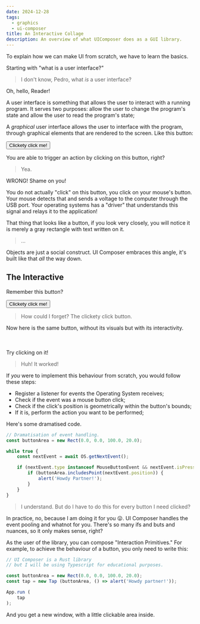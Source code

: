 ```yaml
---
date: 2024-12-28
tags:
  - graphics
  - ui-composer
title: An Interactive Collage
description: An overview of what UIComposer does as a GUI library.
---
```

To explain how we can make UI from scratch, we have to learn the basics.

Starting with "what is a user interface?"

> I don't know, Pedro, what _is_ a user interface?

Oh, hello, Reader!

A user interface is something that allows the user to interact with a running program. It serves two purposes: allow the user to change the program's state and allow the user to read the program's state;

A _graphical_ user interface allows the user to interface with the program, through graphical elements that are rendered to the screen. Like this button:

<button onclick="alert('Howdy partner!')">Clickety click me!</button>

You are able to trigger an action by clicking on this button, right?

> Yea.

WRONG! Shame on you!

You do not actually "click" on this button, you click on your mouse's button. Your mouse detects that and sends a voltage to the computer through the USB port. Your operating systems has a "driver" that understands this signal and relays it to the application!

That thing that looks like a button, if you look very closely, you will notice it is merely a gray rectangle with text written on it.

> ...

Objects are just a social construct. UI Composer embraces this angle, it's built like that _all_ the way down.
## The Interactive

Remember this button?

<button onclick="alert('Howdy partner!')">Clickety click me!</button>

> How could I forget? The clickety click button.

Now here is the same button, without its visuals but with its interactivity.

<button onclick="alert('Howdy partner!')" style="opacity:0;">Clickety click me!</button>

Try clicking on it!

> Huh! It worked!

If _you_ were to implement this behaviour from scratch, you would follow these steps:
- Register a listener for events the Operating System receives;
- Check if the event was a mouse button click;
- Check if the click's position is geometrically within the button's bounds;
- If it is, perform the action you want to be performed;

Here's some dramatised code.

```typescript
// Dramatisation of event handling.
const buttonArea = new Rect(0.0, 0.0, 100.0, 20.0);

while true {
	const nextEvent = await OS.getNextEvent();

	if (nextEvent.type instanceof MouseButtonEvent && nextEvent.isPressed) {
		if (buttonArea.includesPoint(nextEvent.position)) {
			alert('Howdy Partner!');
		}
	}
}
```

> I understand. But do I have to do this for every button I need clicked?

In practice, no, because I am doing it for you 😛. UI Composer handles the event pooling and whatnot for you. There's so many ifs and buts and nuances, so it only makes sense, right?

As the user of the library, you can compose "Interaction Primitives." For example, to achieve the behaviour of a button, you only need to write this:

```typescript
// UI Composer is a Rust library
// but I will be using Typescript for educational purposes.

const buttonArea = new Rect(0.0, 0.0, 100.0, 20.0);
const tap = new Tap (buttonArea, () => alert('Howdy partner!'));

App.run (
	tap
);
```

And you get a new window, with a little clickable area inside.

<div class="window">
	<input type="button" value="Button" onclick="alert('Howdy partner!')" style="width:100%; height: 100%; opacity: 0.0;"/>
</div>

> Oh, that's much simpler!

Pay attention to how to add the `tap` to the window, you pass it _as a value_, instead of calling `appendChild`.

This is important. It's what allows you to create "Components" in this manner:

```typescript
// This is a component! It's just a function that returns UI!
function Button(rect, callback) {
	return new Tap(rect, callback)
}

App.run(
	Button (
		new Rect(0.0, 0.0, 100.0, 20.0), // rect
		() => alert("Howdy partner!")    // callback
	),
)
```

> Oh!!!

But, hey, let's pretend for a second that you are the one writing this library. For `App.run`, it will receive our UI as the parameter.

```typescript
class App {
	static run(ui: UI) {
		while(true) {
			const nextEvent = await OS.getNextEvent();
			// Handle events here.
		}
	}
}

interface UI {}
```

> How does it know what to do when an event arrives?

It does not, knowing how to handle the event is actually a responsibility of the UI.

```typescript
class App {
	static run(ui: UI) {
		while(true) {
			const nextEvent = await OS.getNextEvent();
			ui.handleUIEvent(nextEvent);
		}
	}
}

interface UI {
	handleUIEvent(event: UIEvent): void;
}
```

We can create `Tap` as a `UI` that has an implementation of `handle_ui_event`.

```typescript
class Tap implements UI {
	rect: Rect;
	action: () => void;

	constructor(rect: Rect, action: () => void) {
		this.rect = rect;
		this.action = action;
	}

	handleUIEvent(event: UIEvent) {
		if (event.type instanceof MouseButtonEvent && event.isPressed) {
			if (this.rect.includesPoint(event.position)) {
				self.action.call();
			}
		}
	}
}
```

> Oh, so the code for handling a click gets self-contained entirely within `Tap`, and I don't have to look at it ever again.

Yep. Now on to visuals!
## The Collage

Here are the button's visuals. A gray rectangle and text saying "Clickety click me!" overlayed on top:

<button disabled>Clickety click me!</button>

> Let me guess the steps...
>
> Render a gray rectangle... then just draw text on top.

"Just draw text" would make a graphics developer foam at the mouth...

> I mean, it's just a bunch of small shapes, can't be that hard!

Let's just focus on everything that isn't text for now.

The digital canvas of your screen, is a big rectangular "fabric" made of tiny little parts that can change colour individually. These picture elements (short: pixels) are what we will ultimately render all our graphics onto.

> Are you really gonna tell me what a "pixel" is?

Yes!

Pixels are easily modifiable by changing some memory sitting somewhere. They are layed down in the one-dimensional memory left to right, then top to bottom, the same way letters flow in a paragraph of text.

<blockquote class="showcase" style="display:flex;flex-direction:row;gap:1em;">
<style>
	img {
		image-rendering:pixelated;
		min-width: 64px;
	}
</style>
<img src="https://mrpedrobraga.com/blog/assets/8by8img.png"/>
	<div>[ Red, Yellow, Cyan, Green, Pink, Purple, Blue, Navy, Dark Gray, Light Gray, Darkish Light Gray, Lime, Pink, ... ]</div>
</blockquote>

> Yes Pedro do tell me what a pixel is...

_Patience..._

Drawing something like, say, a gray rectangle, would just be a matter of addressing each pixel one by one and changing its value.

```typescript
let image: MemoryBuffer = ...;
let rect = Rectangle { x: 0, y: 0, width: 100, height: 20 };

for y in (rect.y..(rect.y + rect.height)) {
	for x in (rect.x..(rect.x + rect.width)) {
		image[x + y * image.width] = Color::gray();
	}
}
```

> I see...

Now... your computer's _Central Processing Unit (CPU)_ is very powerful, yes. [It can modify millions of pixels in a tenth of a second](https://play.rust-lang.org/?version=stable&mode=debug&edition=2021&gist=840c89a3b505da2d0f4915692483cdba).

But if we want to draw an app in 60 FPS, we have short of sixteen milliseconds to not only _draw_ to the screen, but calculate the colours, layout, state, everything.

The flaw of the CPU is that it executes instructions one after the other. And that is a shame, because the code to paint one pixel is independent from the code to paint other pixels.

> What if we use multi-threading? Like, with a quad-core processor.

Then you get to be four times faster.

> Oh. Uh... what if we could get a big bucket of paint and throw at the screen...

Sure!

> What?

Consider this: "what if we had LESS powerful computation cores but had thousands of them?"

That would be what we call a _Graphics Processing Unit._

Like I said, GPUs are less powerful than CPUs per computing core, but they have the capability to interact with every pixel all at once, cutting rendering time by orders of magnitude. Like throwing a bucket of paint at the screen.

Instead of writing the pixel filling code ourselves, we talk to the GPU through a graphics library (_OpenGL_, _Vulkan_, _DirectX_, _Metal_) and tell it to do that work for us.

And it looks _kind of_ like this:

```typescript
// Highly paraphrased
const shader = "#version 300 void main() {drawMyStuffPleaseThanks();}";
const rect = new Rect(0, 0, 100, 20);
const params = { color: new Color(0.5, 0.5, 0.5) };
const screen: MemoryBuffer = ...;

// The GPU has its own memory;
// we need to copy our geometry data
// to a buffer in the GPU.
const geometry_gpu: GPUMemoryBuffer = ...;
const screen_gpu: GPUMemoryBuffer = ...;

vkMakePipeline(rect, shader);
...
vkCopyBuffer(rect, geometry_gpu);
vkYouWillRenderThisGeometry(geometry_gpu);
vkYouWillRenderItWithTheseParameters(params);
vkRenderMyRects();
vkCopyBuffer(screen_gpu, screen);
...
```

> Um, Okay, What? What is this?

Yeah, okay, this might look a slightly more verbose, but it is just some pseudo-code. I can assure you that, in practice, it is much, much, **much** more verbose.

Graphic libraries like _Vulkan_ try to give you as much control of the GPU as they can by letting you change state, rendering modes, allocate buffers, configuring the rendering pipeline to your need. The cost of all that freedom is having to be explicit about every step of the way. But the reward is that now things that would take seconds take milliseconds.

Silver lining is, a lot of it only needs to be done once. For example, once you have set up a GPU program, allocated the memory buffers, etc, you can reuse a lot of that work for the next frame.

> So, you would only need to create the buffers once.... And the pipeline, too... and then for the rest of the program you just keep calling `vkRenderMyRects()`...

Yes. And of course, send some new data whenever anything changes.

> Wait a second!

Hm?

> You just told me that copying data from place to place with the CPU is slow... but to render things with the GPU you need to copy the data to it every frame.

Well-

> If you have one rectangle, sure, that's just a few bytes... but if you have a million...

Very perceptive. The first good thing is, you don't have to send new geometry for _every_ rectangle. They all have the same geometry.

One of my favourite things GPUs can do is _Instanced Drawing_, where you specify a geometry once and draw it _like, a million times_ by just saying:

```typescript
vkCmdDrawIndexed(like, a million times);
```

> Oh!

Yeah! With this, you can draw not just rectangles, but _entire worlds_ interactively.

> Like Minecraft!

Yeah! Like... Minecraft, sure. Imagine how many rectangles a Minecraft world has to render! It is a lot! In the case of UI, we have an advantage though. Because UI is 2D and elements sit in nested boxes, if something changes, we need not re-render the entire screen, but only the area that changed... in which case we only send over the positions and colours of the rectangles that changed.

> Woah! That's great! I sure hope I never have to write any of that!

Haha! Fair.

Here is how you would specify you want a rectangle to be drawn in UI Composer.

```typescript
let rect = new Rect(0.0, 0.0, 100.0, 20.0).with_color(Color.GRAY);
//   ^? Graphic

App.run(
	rect
)
```

> Oh. Just like the "tap."

Yes.

> Wait, I can understand that! I guess the `UI` interface that we made earlier would have a method for handling the GPU interaction...

```typescript
class App {
	static run(ui: UI) {
		while(true) {
			const nextEvent = await OS.getNextEvent();
			ui.handleUIEvent(nextEvent);
			ui.redraw();
		}
	}
}

interface UI {
	handleUIEvent(event: UIEvent): void;
	redraw(): void;
}
```

> Yeah, that makes sense! It looks very simple.

It is actually nothing like that, but let's not worry about that for now!

> What??

Really, we will get there!

The important part is that you can create components by aggregating primitives.

```typescript
function Button (rect, text, action): UI {
	return [
		rect.with_color(Color.GRAY),
		new Tap(rect, action),
	]
}

// Then, to use it:

App.run(
	Button(
		new Rect(0, 0, 100, 20),
		() => alert('Hello, there!'),
	)
)
```

> Oh, the title of this post makes sense now! Yeah this looks rad- WAIT.

Hm?

> This makes no sense at all! Shouldn't the function return `Array<UI>`?
> I thought it was a typo at first, but you did not even rewrite the `App.run` code to handle multiple elements?

Oh, the return type is correct. We just need to make sure that any `Array<UI>` also implements `UI`.

> You can't??? implement an interface for Array??? That's a type from the standard library!

Not in typescript, no, but UI Composer is written in _Rust_. In Rust, we can implement interfaces for anything. Kinda like this:

```typescript
impl interface for Array<UI> {
	handleUIEvent(event): void {
		for (const item of this) {
			item.handleUIEvent(event);
		}
	}

	redraw(): void {
		// Likewise...
	}
}
```

> A- ah...

If that's too weird, for now, you can pretend I added special handling in `App.run` for arrays. But the distinction between JS and Rust will become important in later blog posts.

> I do like how you can achieve some good rendering with not that many layers of abstraction. It feels... lightweight.

And still capable of doing everything a more powerful library can do. And then do it faster.

I am talking about digital audio workstations, code editors, painting programs...
## Adding State
If you have a button in a [**retained** mode](https://en.wikipedia.org/wiki/Retained_mode) UI, like in a browser with _HTML_, or in _GTK_ or _QT_, and you want to create elements, you need to... well, _create_ elements, and then "configure" them so they work together.

Consider the case of having a button making an element appear or disappear.

<blockquote class="showcase" style="display:flex; gap:1em;">
	<input id="btn" type="button" value="Show"/>
	<div id="element" style="visibility:hidden;">Hello there!</div>
	<script>
		let visible = false;
		let element = document.querySelector("#element");
		let btn = document.querySelector("#btn");
		btn.onclick= function() {
			visible = !visible;
			element.style.visibility = visible ? "visible" : "hidden";
			btn.value = visible ? "Hide" : "Show";
		};
	</script>
</blockquote>

You need to not only create the elements, but weave them together in how their states alter their visuals.

```typescript
//Pseudo-code
let body = ...;
let visible = false;
let element = document.createElement("div");
let button = document.createElement("button");

body.appendChild(element);
body.appendChild(button);

element.style.visibility = "hidden";
button.value = "Show";

button.onClick = () => {
    visible = !visible;
	element.style.visibility = visible ? "visible" : "hidden";
	button.value = visible ? "Hide" : "Show";
}
```

> Now that you mentioned "creating big apps," I can see that writing all the updating code yourself can get cumbersome.

Cumbersome, prone to error, and requires you to _create_ elements that exist in memory...

Now check out the **immediate** mode equivalent.

```typescript
const visible = false;

function RenderUI() {
	Begin();
    if (Button(visible ? "Hide" : "Show")) {
        visible = !visible;
    }
    if (visible) {
        Text("Hello there!");
    }
	End();
}

```

> WHOA.

I know, right? Notice that you also never do _create_ elements.

> No? What does `Text` do?

Well, it does _not_ create an element. There is no "object" that sits in memory can be manipulated by you and whatnot. Basically, if the `Text()` function gets called in a frame, it means a little text exists in that frame. If it is not called, it does not exist. Same for the button.

> Oh, let me guess: if the button was pressed in that frame, the call to `Button(...)`, will return true?

Yes.

> It's so much less code!

Yeah! Because there is no code here that tells the UI how to update. When a change happens, it simply redraws the entire window from scratch. Possibly every frame.
<span style="opacity:0.2;">There are some optimisations, some good cache, but it still not suited for huge UI loads.</span>

For UI Composer, however, I wanted to have fine grained awareness of what can change what, when and how, so I can choose to re-render optimally.

> How do you know exactly what to re-render?

Well, the user tells me.

> So... like the cumbersome example you showed???

Uh- um- well, yeah but, like, with a different API, this complexity can be managed nicely by using Functional Programming!!!

> I don't think I want to be writing some esoteric math-thingy. I've tried looking at Haskell code before and my brain just could not understand it.

Funny you say that, since all the UI Composer user code I showed so far is functional.

> Huh?

What I mean by functional programming is... you do not just call a function to add a component... you _return_ it.

```typescript
function ShowAndHide(): UI {
	const rect = ...;
	const isVisible = false;

	return [
		Button(
			rect,
			isVisible ? "Hide" : "Show",
			() => isVisible = !isVisible,
		),
		isVisible ? Text(rect.translated(...), "Hello, there!") : []
	];
}
```

> As if "functional programming" is just "returning things instead of calling functions that do things."

Yes! That's exactly what it is.

> Really?

Yes!

> Have I been scared of this the whole time?

😛

> But even if you do return the UI, would this not still require redrawing the entire screen every time the variable changes?

Patience!
Here is how we make the UI know what reacts to what.

```typescript
function ShowAndHide(): UI {
	const rect = ...;
	const isVisibleState = new Editable(false);
	//          ^? Editable<bool>

	return isVisibleState.map((isVisible) => [
		Button(
			rect,
			isVisible ? "Hide" : "Show",
			() => isVisibleState.set(!isVisible),
		),
		isVisible ? Text(rect, "Hello, there!") : []
	]);
}
```

> Of course it was gonna get more complicated!

Haha.

> Let's see... you changed `isVisible` to `isVisibleState` which is now of type `Editable<bool>`... whatever that is.
>
> And you wrapped the UI part inside `isVisibleState.map(...)`.

Yep, `Editable`, is a monad that adds reactivity to a value.

> Monad? What? I don't... You lied to me! What is this!

You _also_ know what monads are! Consider this typescript code where you get a number and convert it to a string:

```typescript
function getSomeNumber(): number {
  ...
}

let num = getSomeNumber();
//   ^? number
let string = num.toString();
//   ^? string
```

> Okay, so you have a number then you convert it into a string.

Now suppose that this function _takes_ a while to complete. Maybe because it reads a file or does a `fetch` call to some API.

> That would make it `async`!

```typescript
async function getSomeNumber(): Promise<number> {
  ...
}
  ```

More specifically, it will no longer return `number`, but `Promise<number>`. But now we can not call `toString()` on the result to get our stringified number anymore.

> Which makes semantic sense, because the number isn't necessarily "here" yet.

Yes. But what if we want to specify what to do when the number comes in advance?

> We'd use `.then` with a callback that tells you what to do with the number that will arrive.

```typescript
let num_promise = getSomeNumber();
//     ^? Promise<number>
let string_promise = num_promise.then( num => num.toString() );
//     ^? Promise<string>
```

> Yeah, like that.

Then, we can pass `string_promise` forth for doing more transformations on it until eventually something `await`s it.

Now imagine this. What if this number that _will_ arrive... could arrive _more than once_?

> Oh.

Such construct is what we call a "Signal."

```typescript
function getSomeNumberState(): Signal<number> {
  ...
}

let numSignal = getSomeNumberSignal();
let stringSignal = numSignal.map( num => num.toString() );
```

> Oh my 😮.

Likewise, `string_state` is passed forth until eventually something `await`s it.

By mapping on the `Signal<String>` there you can eventually get a `Signal<LayoutItem>`. If you give UI Composer a `Signal<LayoutItem>` it will "await" it. Every time this Signal "resolves" with new UI, UI Composer will re-render it.

```typescript
let label = stringSignal.map( string => Text( string ) )
```

And it would re-render _only_ the UI the signal resolved with, not the whole screen.

> !!!
>
> So this allows you to tell exactly what part of the UI changed.

Yes.

> Bring me the reactive ShowAndHide component again.

```typescript
function ShowAndHide(): UI {
	const rect = ...;
	const isVisibleState = new Editable(false);
	//          ^? Editable<bool>

	return isVisibleState.map((isVisible) => [
		Button(
			rect,
			isVisible ? "Hide" : "Show",
			() => isVisibleState.set(!isVisible),
		),
		isVisible ? Text(rect.translated(...), "Hello, there!") : []
	]);
}
```

> Okay, let's see.
> So Editable is a `Signal`. This code returns a `Signal<UI>`, which, I assume also implements `UI`.

Yes.

> Because it is a Signal, it can notify the App, whenever it resolves, that it has to redraw part of the screen, that is, with the UI it resolved with.

Yep.

> Oh, and whenever you call `.set` on it, it triggers a new "resolve" of the state!!!

Exactly!

And, by the way, since "state" is a first-class value now, we can do things like returning it from a function and have potentially thousands of UI items reacting to it each on their own, without manually writing every interaction.

> There's one thing I don't understand though...

*sigh...*

> Hey, don't get mad at me! You're literally the one writing my dialogue lines!

> So far, whenever you've drawn an element, like a Button, you've passed a variable named `rect` to it. Do I have to manually specify the exact pixel coordinates of where I want my button to be?

Yeah, no, in UI Composer you just pass the Button without a rect.

```typescript
App.run(
	Button(() => alert('Hello, there!'))
)
```

The UI you pass to `App.run` is layed out into a "container," and when you put a Button on it, it makes the button fill the whole window.

<div class="window">
	<input type="button" value="Button" onclick="alert('Hello there!')" style="width:100%; height: 100%;"/>
</div>

> Wait... like you said, there's no "Button" element created...

Yes...

> So, how can the window resize the button? Doesn't the call to `Button` just return a `UI`? The library can't even introspect inside of the button to change it!

I've been waiting for us to get here.

Hear this... instead of returning UI straight up... the Button will return a _closure_ that returns UI.

> A closure?

A function.

> A function returning a function???

Yep! That's called a _Higher Order Function_, and is very common in functional programming.

```typescript
function Button(action): (rect: Rect) => UI {
	return (rect) => [
		rect.with_color(Color.GRAY),
		new Tap(rect, action),
	]
}
```

> WOAH.

In the library, actually, the inner closure can receive more than just `rect` from is parents, for example: theme (light or dark mode), gaps, locale, layout direction, user handedness...

```typescript
function Button(action): (hx: ParentHints) => UI {
	return (hx: ParentHints) => [
		hx.rect.with_color(Color.GRAY),
		new Tap(hx.rect, action),
	]
}
```

When you call `Button(...)`, what you are passing as a parameter to `App.run` is that inner closure. Every time the window resizes itself, it calls the closure to get new UI.

> This is great! What if I _don't_ want my Button to be Window-sized, though.

You can add containers between it and the window. A component, of course, is also just a higher order function.

In Standard UI, one of the design systems built on top of UI Composer, you have `Center`.

```typescript
App.run(
	Center (
		Button(() => alert('Hello, there!'))
	)
)
```

<div class="window" style="display: flex; align-items: center; justify-content: center;">
	<input type="button" value="Button" onclick="alert('Hello there!')"/>
</div>

> How does the window know that it now needs to centre the button?

It does not. In fact, it can not even "see" the button.

> Huh?

The window makes the `Center` component fill the entire window. Then, `Center`, centres the button by calling `lay` with a new rect.

```typescript
// A Container is a component that takes
// a component (which is a higher order function).
// It is a Higher Order Component.
function Center(item: LayoutItem): LayoutItem {
	return (hints: ParentHints) =>
		item.call({
			...hints,
			rect: hints.rect
					.center()
					.asRect()
					.withSizeCentered(/* The button size */)
		})
}
```

> Do the other hints cascade downwards, like with CSS?

Yes! A Container will usually modify one of the hints and pass the rest of them to its children unchanged.

> What if I want to lay out several buttons side to side?

You use an other container. Like `Row`.

```typescript
App.run(
	Row (
		Button(() => alert('Hello, there!')),
		Button(() => alert('Hello, there!')),
	)
)
```

Fun fact! Like all the components in Standard UI, `Row` is semantic by default! Instead of laying down elements "left to right," it lays them down in "Writing Order."

Because of `ParentHints`, it is aware of the current layout direction, and can lay the elements down right to left when you inform the `App` of a new locale.

> Interesting!

<div class="window" style="display: flex;">
	<input type="button" value="Button" onclick="alert('Hello there!')" style=" height: 100%;"/>
	<input type="button" value="Button" onclick="alert('Hello there!')" style=" height: 100%;"/>
</div>

> Wait! How does the `Row` know to put one button besides the other? It would need to know the size that the first button occupies... but the `Button(...)` call only returns a function.

If only we could add metadata to functions...

> Woah! Can we do that???

No. <span style="opacity: 0.2;">Thankfully.</span>

We will stop returning a closure and start returning an object instead. This object will contain two fields:

- The closure that returns UI;
- Some metadata;

> Child hints!

Yes!

```typescript
interface LayoutItem {
	hints: ChildHints;
	lay(hx: ParentHints): UI;
}

interface ChildHints {
	minimumSize: Size;
	naturalSize: Size;
	// ...
}

function Button (action): LayoutItem (
	return {
		hints: { minimumSize: ..., naturalSize: ... },
		lay: (hx: ParentHints) => [
			hx.rect.withColor(Color.GRAY),
			new Tap(hx.rect.translated(...), action),
		]
	}
)
```

> Oh... so `Row` receives two `LayoutItem`s. It reads the size of one, then it takes that into account when calling `lay` for the next one.

Hm. Interestingly, you did not question if child hints cascade...

> They do?

Yes! They cascade _upwards_. A container like `Center` is a `LayoutItem`, right? It has child hints of its own. It defines its minimum size as being the minimum size of its child.

> And Row defines its minimum size as being... the sum of the minimum sizes of the children!

Yes! Plus the gap, if there is one. And when laying items out, a container will _never_ force an element past its minimum size.

> And a container will never _be_ layed out past _its_ minimum size?

Yes! Even the window can never shrink past the minimum size of its child.

> So overflow is impossible!!!

Yes!

As long as you implement `Button` to respect the bounds of its `ParentHints`, overflow is impossible.

If you do want a component to hold more items than it should, you can opt _in_ to some specific way of achieving that.

```typescript
App.run (
	Scroll (
		Row (
			// Add as many buttons as you want!
		)
	)
)
```

This is what I meant by _soundness_ in my previous post. The behaviour of the UI is predictable down to the pixel.

> CSS could never!!!

Finally, let's replicate the "ShowAndHide" example with all that we learned.

```typescript
function ShowAndHide(): LayoutItem {
	const rect = ...;
	const isVisibleState = new Editable(false);

	return isVisibleState.map((isVisible) => Row(
		Button(
			() => isVisibleState.set(!isVisible),
		),
		isVisible
			? Text("Hello, there!")
			: []
	));
}

function Button(action): LayoutItem (
	return {
		hints: { minimumSize: ..., naturalSize: ... },
		lay: (hx: ParentHints) => [
			hx.rect.withColor(Color.GRAY),
			new Tap(hx.rect, action),
		]
	}
)
```

<div class="window" style="display: flex;">
	<input type="button" value="Button" onclick="this.parentElement.querySelector('span').classList.toggle('hidden')" style=" height: 100%;"/>
	<span class="hidden" style="user-select: none;">Hello there!</span>
	<style>.hidden { display: none; }</style>
</div>

Want to know the best part? Because UI Composer is written in Rust, all of these closures, objects and functions that would make a JavaScript program slow, incur no cost -- they are Zero-Cost abstractions.

So, in the end, the UI you write gets compiled to, essentially, the equivalent of you having written the OpenGL/Vulkan/Metal commands yourself.
## Conclusion
So, now you know the basic premise behind the UI Composer API.

Next week, I'll enter in more detail regarding _how exactly_ to use UI Composer concepts to make GUIs that scale. I'll introduce _Resources_, the _Editor Pattern_, _Meta-Components_ and Animation maths.

Until then!

